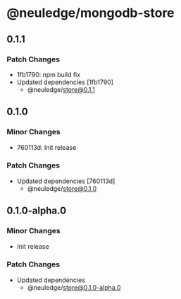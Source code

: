# @neuledge/mongodb-store

## 0.1.1

### Patch Changes

- 1fb1790: npm build fix
- Updated dependencies [1fb1790]
  - @neuledge/store@0.1.1

## 0.1.0

### Minor Changes

- 760113d: Init release

### Patch Changes

- Updated dependencies [760113d]
  - @neuledge/store@0.1.0

## 0.1.0-alpha.0

### Minor Changes

- Init release

### Patch Changes

- Updated dependencies
  - @neuledge/store@0.1.0-alpha.0
